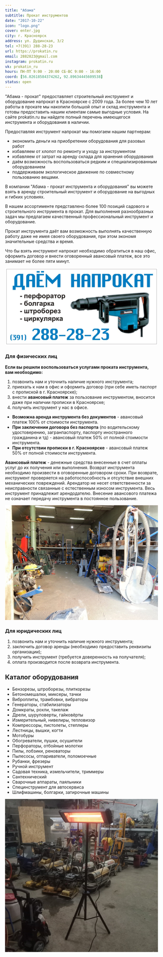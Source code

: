 ```yaml
---
title: "Абама"
subtitle: Прокат инструментов
date: "2017-10-22"
icon: "logo.png"
cover: enter.jpg
city: г. Красноярск
address: ул. Дудинская, 3/2
tel: +7(391) 288-28-23
url: https://prokatin.ru
email: 2882823@gmail.com
instagram: prokatin.ru
vk: prokatin_ru
hours: ПН-ПТ 9:00 - 20:00 СБ-ВС 9:00 - 16:00
coord: [56.02618584374262, 92.89634445609538]
status: open
---
```


"Абама - прокат" предоставляет строительный инструмент и оборудование напрокат в Красноярске с 2009 года. За более чем 10 лет работы в прокате мы накопили большой опыт и склад инструмента и готовы предоставить нашим клиентам самые выгодные условия. На сайте prokatin.ru вы найдете полный перечень имеющегося инструмента и оборудования в наличии.

Предоставляя инструмент напрокат мы помогаем нашим партнерам:

- экономить деньги на приобретении оборудования для разовых работ
- избавляем от хлопот по ремонту и уходу за инструментом
- избавляем от затрат на аренду склада для хранения оборудования
- даём возможность воспользоваться редким и специализированным оборудованием
- поддерживаем экологическое движение по совместному пользованию вещами.

В компании "Абама - прокат инструмента и оборудования" вы можете взять в аренду строительный инструмент и оборудование на выгодных и гибких условиях.

В нашем ассортименте представлено более 100 позиций садового и строительного инструмента в прокат. Для выполнения разнообразных задач мы предлагаем качественный профессиональный инструмент и оборудование.

Прокат инструмента даёт вам возможность выполнять качественную работу даже не имея своего оборудования, при этом экономя значительные средства и время.

Что бы взять инструмент напрокат необходимо обратиться в наш офис, оформить договор и внести оговоренный авансовый платеж, все это занимает не более пяти минут.

![](./cover.jpg)

### Для физических лиц

**Если вы решили воспользоваться услугами проката инструмента, вам необходимо:**

1. позвонить нам и уточнить наличие нужного инструмента;
2. приехать к нам в офис и оформить договор (при себе иметь паспорт с пропиской в г. Красноярске);
3. внести **авансовый платеж** за пользование инструментом, вносится даже при наличии прописки в Красноярске;
4. получить инструмент у нас в офисе.

- **Возможна аренда инструмента без документов** - авансовый платеж 100% от стоимости инструмента.
- **При заключении договора без паспорта** (по водительскому удостоверению, загранпаспорту, паспорту иностранного гражданина и тд) - авансовый платеж 50% от полной стоимости инструмента.
- **При отсутствии прописки в г. Красноярске** - авансовый платеж 50% от полной стоимости инструмента.

**Авансовый платеж** - денежные средства внесенные в счет оплаты услуг до их получения или выполнения. Возврат инструмента необходимо произвести в оговоренные договором сроки. При возврате, инструмент проверяется на работоспособность и отсутствие внешних механических повреждений. Арендатор не несет ответственности за неисправности связанные с естественным износом инструмента. Весь инструмент принадлежит арендодателю. Внесение авансового платежа не означает передачу инструмента в постоянное пользование.

![](./warehouse.jpg)

### Для юридических лиц

1. позвонить нам и уточнить наличие нужного инструмента;
2. заключить договор аренды (необходимо предоставить реквизиты организации);
3. получить инструмент (требуется доверенность на получателя);
4. оплата производится после возврата инструмента.

## Каталог оборудования

- Бензорезы, штроборезы, плиткорезы
- Бетономешалки, миксеры, тачки
- Виброплиты, трамбовки, вибраторы
- Генераторы, стабилизаторы
- Домкраты, рохли, такелаж
- Дрели, шуруповерты, гайковёрты
- Измерительный, нивелиры, тепловизор
- Компрессоры, пистолеты, степлеры
- Лестницы, вышки, когти
- Мотобуры
- Обогреватели, пушки, осушители
- Перфораторы, отбойные молотки
- Пилы, лобзики, реноваторы
- Пылесосы, отпариватели, поломоечные
- Рубанки, фрезеры
- Ручной инструмент
- Садовая техника, измельчители, триммеры
- Сантехнический
- Сварочные аппараты, паяльники
- Специнструмент для автосервиса
- Шлифмашины, болгарки, затирочные машины

![](./heaters.jpg)
